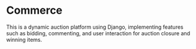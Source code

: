 # Commerce
This is a dynamic auction platform using Django, implementing features such
as bidding, commenting, and user interaction for auction closure and winning items.
